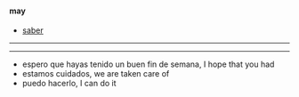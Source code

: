 



#### may

- [saber](https://www.123teachme.com/translated_sentences/sp/saber)

---



---

- espero que hayas tenido un buen fin de semana, I hope that you had
- estamos cuidados, we are taken care of
- puedo hacerlo, I can do it
